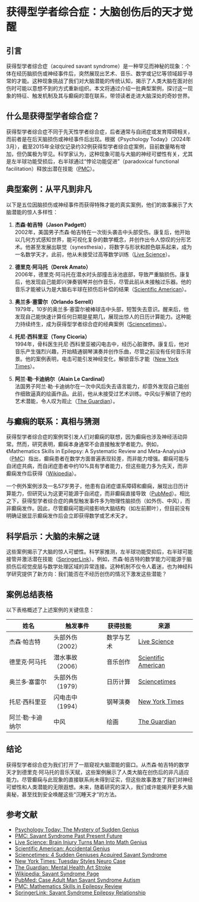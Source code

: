# 获得型学者综合症：大脑创伤后的天才觉醒

## 引言
获得型学者综合症（acquired savant syndrome）是一种罕见而神秘的现象：个体在经历脑损伤或神经事件后，突然展现出艺术、音乐、数学或记忆等领域超乎寻常的才能。这种现象挑战了我们对大脑潜能的传统认知，揭示了人类大脑在面对创伤时可能以意想不到的方式重新组织。本文将通过介绍一批典型案例，探讨这一现象的特征、触发机制及其与癫痫的潜在联系，带领读者走进大脑深处的奇妙世界。

## 什么是获得型学者综合症？
获得型学者综合症不同于先天性学者综合症，后者通常与自闭症或发育障碍相关，而前者是在后天脑损伤或神经事件后出现。根据《Psychology Today》（2024年3月），截至2015年全球仅记录约32例获得型学者综合症案例，目前数量略有增加，但仍属极为罕见。科学家认为，这种现象可能与大脑的神经可塑性有关，尤其是左半球功能受损后，右半球通过“悖论功能促进”（paradoxical functional facilitation）释放出潜在技能（[PMC](https://pmc.ncbi.nlm.nih.gov/articles/PMC2677584/)）。

## 典型案例：从平凡到非凡
以下是五位因脑损伤或神经事件而获得特殊才能的真实案例，他们的故事展示了大脑潜能的惊人多样性：

1. **杰森·帕吉特（Jason Padgett）**  
   2002年，美国男子杰森·帕吉特在一次街头袭击中头部受伤。康复后，他开始以几何方式感知世界，能可视化复杂的数学概念，并创作出令人惊叹的分形艺术。他甚至发展出联觉（synesthesia），将数字与形状和颜色联系起来，成为一名数学天才。此前，他从未接受过高等数学训练（[Live Science](https://www.livescience.com/45349-brain-injury-turns-man-into-math-genius.html)）。

2. **德里克·阿马托（Derek Amato）**  
   2006年，德里克·阿马托在潜水时头部撞击泳池底部，导致严重脑损伤。康复后，他发现自己能即兴弹奏钢琴并创作音乐，尽管此前从未接触过乐器。他的音乐才能被认为是大脑右半球在损伤后补偿的结果（[Scientific American](https://www.scientificamerican.com/article/accidental-genius/)）。

3. **奥兰多·塞雷尔（Orlando Serrell）**  
   1979年，10岁的奥兰多·塞雷尔被棒球击中头部，短暂失去意识。醒来后，他发现自己能快速计算任何日期是星期几，展现出惊人的日历计算能力。这种能力持续终生，成为获得型学者综合症的经典案例（[Sciencetimes](https://www.sciencetimes.com/articles/27161/20200904/4-sudden-geniuses-acquired-savant-syndrome.htm)）。

4. **托尼·西科里亚（Tony Cicoria）**  
   1994年，骨科医生托尼·西科里亚被闪电击中，经历心脏骤停。康复后，他对音乐产生强烈兴趣，开始精通钢琴演奏并创作乐曲，尽管之前没有任何音乐背景。他的案例表明，电击可能引发神经变化，解锁音乐才能（[New York Times](https://www.nytimes.com/2002/06/04/tuesdaystyles/04iht-mneuro.html)）。

5. **阿兰·勒·卡迪纳尔（Alain Le Cardinal）**  
   法国男子阿兰·勒·卡迪纳尔在一次中风后失去语言能力，却意外发现自己能创作细致逼真的绘画作品。此前，他从未接受过艺术训练。中风似乎解锁了他的艺术潜能，令人叹为观止（[The Guardian](https://www.theguardian.com/society/2007/jul/10/mentalhealth.art)）。

## 与癫痫的联系：真相与猜测
获得型学者综合症的案例常引发人们对癫痫的联想，因为癫痫也涉及神经活动异常。然而，研究表明，癫痫本身通常不会直接触发学者能力。例如，《Mathematics Skills in Epilepsy: A Systematic Review and Meta-Analysis》（[PMC](https://pmc.ncbi.nlm.nih.gov/articles/PMC11166774/)）指出，癫痫患者在数学方面普遍表现较差，而非能力增强。癫痫可能与自闭症共病，而自闭症患者中约10%具有学者能力，但这些能力多为先天，而非癫痫发作后获得（[Wikipedia](https://en.wikipedia.org/wiki/Savant_syndrome)）。

一个例外案例涉及一名57岁男子，他患有自闭症谱系障碍和癫痫，展现出日历计算能力，但研究认为这更可能源于自闭症，而非癫痫直接导致（[PubMed](https://pubmed.ncbi.nlm.nih.gov/28805199/)）。相比之下，获得型学者综合症的典型触发事件多为物理性脑损伤（如外伤、中风），而非癫痫发作。因此，尽管癫痫可能间接影响大脑结构（如左前颞叶），但目前没有明确证据显示癫痫发作后会立即获得数学或艺术天才。

## 科学启示：大脑的未解之谜
这些案例揭示了大脑的惊人可塑性。科学家推测，左半球功能受抑后，右半球可能接管并激活潜在技能（[SpringerLink](https://link.springer.com/chapter/10.1007/978-1-4614-0653-2_25)）。例如，杰森·帕吉特的数学能力可能源于脑损伤后视觉皮层与数学处理区域的异常连接。这种机制不仅令人着迷，也为神经科学研究提供了新方向：我们能否在不经历创伤的情况下激发这些潜能？

## 案例总结表格
以下表格概述了上述案例的关键信息：

| 姓名               | 触发事件         | 获得技能         | 来源                                                                 |
|--------------------|------------------|------------------|----------------------------------------------------------------------|
| 杰森·帕吉特       | 头部外伤（2002） | 数学与艺术       | [Live Science](https://www.livescience.com/45349-brain-injury-turns-man-into-math-genius.html) |
| 德里克·阿马托     | 潜水事故（2006） | 音乐创作         | [Scientific American](https://www.scientificamerican.com/article/accidental-genius/) |
| 奥兰多·塞雷尔     | 头部外伤（1979） | 日历计算         | [Sciencetimes](https://www.sciencetimes.com/articles/27161/20200904/4-sudden-geniuses-acquired-savant-syndrome.htm) |
| 托尼·西科里亚     | 闪电击中（1994） | 钢琴演奏         | [New York Times](https://www.nytimes.com/2002/06/04/tuesdaystyles/04iht-mneuro.html) |
| 阿兰·勒·卡迪纳尔 | 中风             | 绘画             | [The Guardian](https://www.theguardian.com/society/2007/jul/10/mentalhealth.art) |

## 结论
获得型学者综合症为我们打开了一扇窥视大脑潜能的窗口。从杰森·帕吉特的数学天才到德里克·阿马托的音乐天赋，这些案例展示了人类大脑在创伤后的非凡适应能力。尽管癫痫与此现象的直接联系尚未得到证实，但这些故事激发了我们对神经可塑性和人类潜能的无限遐想。未来，随着研究的深入，我们或许能揭开更多大脑奥秘，甚至找到安全唤醒这些“沉睡天才”的方法。

## 参考文献
- [Psychology Today: The Mystery of Sudden Genius](https://www.psychologytoday.com/us/articles/202403/the-mystery-of-sudden-genius)
- [PMC: Savant Syndrome Past Present Future](https://pmc.ncbi.nlm.nih.gov/articles/PMC2677584/)
- [Live Science: Brain Injury Turns Man Into Math Genius](https://www.livescience.com/45349-brain-injury-turns-man-into-math-genius.html)
- [Scientific American: Accidental Genius](https://www.scientificamerican.com/article/accidental-genius/)
- [Sciencetimes: 4 Sudden Geniuses Acquired Savant Syndrome](https://www.sciencetimes.com/articles/27161/20200904/4-sudden-geniuses-acquired-savant-syndrome.htm)
- [New York Times: Tuesday Styles Neuro Case](https://www.nytimes.com/2002/06/04/tuesdaystyles/04iht-mneuro.html)
- [The Guardian: Mental Health Art Stroke](https://www.theguardian.com/society/2007/jul/10/mentalhealth.art)
- [Wikipedia: Savant Syndrome Page](https://en.wikipedia.org/wiki/Savant_syndrome)
- [PubMed: Case Adult Man Savant Syndrome Autism](https://pubmed.ncbi.nlm.nih.gov/28805199/)
- [PMC: Mathematics Skills in Epilepsy Review](https://pmc.ncbi.nlm.nih.gov/articles/PMC11166774/)
- [SpringerLink: Savant Syndrome Epilepsy Relationship](https://link.springer.com/chapter/10.1007/978-1-4614-0653-2_25)